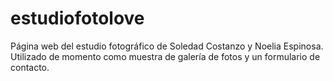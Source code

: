 # estudiofotolove
Página web del estudio fotográfico de Soledad Costanzo y Noelia Espinosa. Utilizado de momento como muestra de galería de fotos y un formulario de contacto.
